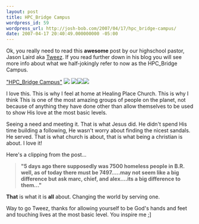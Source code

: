 ```yaml
---
layout: post
title: HPC_Bridge Campus
wordpress_id: 59
wordpress_url: http://josh-bob.com/2007/04/17/hpc_bridge-campus/
date: 2007-04-17 20:40:49.000000000 -05:00
---
```

Ok, you really need to read this <strong>awesome</strong> post by our highschool pastor, Jason Laird aka <a href="http://jasonlaird.blogspot.com">Tweez</a>. If you read further down in his blog you will see more info about what we half-jokingly refer to now as the HPC_Bridge Campus.

<a href="http://jasonlaird.blogspot.com/2007/04/homeless-come-home.html">"HPC_Bridge Campus"</a>
<a href="http://jasonlaird.blogspot.com/2007/04/homeless-come-home.html"><img src="http://apollo.divshare.com/apollo2/thumbs/2007/04/17/421538/421538-98d_mid.jpg" border="0"></a>
<a href="http://www.divshare.com/download/421537-4b3"><img src="http://apollo.divshare.com/apollo2/thumbs/2007/04/17/421537/421537-4b3.jpg" border="0"></a><a href="http://www.divshare.com/download/421539-b2f"><img src="http://apollo.divshare.com/apollo2/thumbs/2007/04/17/421539/421539-b2f.jpg" border="0"></a><a href="http://www.divshare.com/download/421562-e8b"><img src="http://apollo.divshare.com/apollo2/thumbs/2007/04/17/421562/421562-e8b.jpg" border="0"></a>

I love this. This is why I feel at home at Healing Place Church. This is why I think This is one of the most amazing groups of people on the planet, not because of anything they have done other than allow themselves to be used to show His love at the most basic levels.

Seeing a need and meeting it. That is what Jesus did. He didn't spend His time building a following, He wasn't worry about finding the nicest sandals. He served. That is what church is about, that is what being a christian is about. I love it!

Here's a clipping from the post...

<blockquote><strong>"5 days ago there supposedly was 7500 homeless people in B.R. well, as of today there must be 7497.....may not seem like a big difference but ask marc, chief, and alex....its a big difference to them..."</strong></blockquote>

<strong>That</strong> is what it is <strong>all</strong> about. Changing the world by serving one.

Way to go Tweez, thanks for allowing yourself to be God's hands and feet and touching lives at the most basic level. You inspire me ;]
